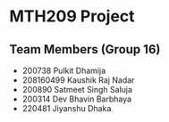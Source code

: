 # MTH209 Project

## Team Members (Group 16)
- 200738 Pulkit Dhamija
- 208160499 Kaushik Raj Nadar
- 200890 Satmeet Singh Saluja
- 200314 Dev Bhavin Barbhaya
- 220481 Jiyanshu Dhaka
